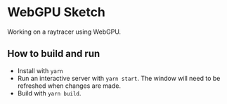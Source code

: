 # WebGPU Sketch
Working on a raytracer using WebGPU.

## How to build and run

* Install with `yarn`
* Run an interactive server with `yarn start`. The window will need to be refreshed when changes are made.
* Build with `yarn build`.